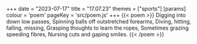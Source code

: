 +++
date = "2023-07-17"
title = "17.07.23"
themes = ["sports"]
[params]
  colour = 'poem'
  pageKey = 'src/poem.js'
+++
{{< poem >}}
Digging into down low passes,
Spinning balls off outstretched forearms,
Diving, hitting, falling, missing,
Grasping thoughts to learn the ropes, 
Sometimes grazing speeding fibres,
Nursing cuts and gaping smiles.
{{< /poem >}}
